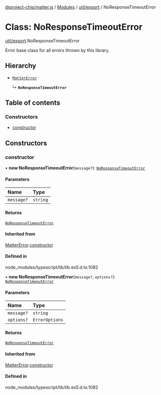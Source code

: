 [@project-chip/matter.js](../README.md) / [Modules](../modules.md) / [util/export](../modules/util_export.md) / NoResponseTimeoutError

# Class: NoResponseTimeoutError

[util/export](../modules/util_export.md).NoResponseTimeoutError

Error base class for all errors thrown by this library.

## Hierarchy

- [`MatterError`](common_export.MatterError.md)

  ↳ **`NoResponseTimeoutError`**

## Table of contents

### Constructors

- [constructor](util_export.NoResponseTimeoutError.md#constructor)

## Constructors

### constructor

• **new NoResponseTimeoutError**(`message?`): [`NoResponseTimeoutError`](util_export.NoResponseTimeoutError.md)

#### Parameters

| Name | Type |
| :------ | :------ |
| `message?` | `string` |

#### Returns

[`NoResponseTimeoutError`](util_export.NoResponseTimeoutError.md)

#### Inherited from

[MatterError](common_export.MatterError.md).[constructor](common_export.MatterError.md#constructor)

#### Defined in

node_modules/typescript/lib/lib.es5.d.ts:1082

• **new NoResponseTimeoutError**(`message?`, `options?`): [`NoResponseTimeoutError`](util_export.NoResponseTimeoutError.md)

#### Parameters

| Name | Type |
| :------ | :------ |
| `message?` | `string` |
| `options?` | `ErrorOptions` |

#### Returns

[`NoResponseTimeoutError`](util_export.NoResponseTimeoutError.md)

#### Inherited from

[MatterError](common_export.MatterError.md).[constructor](common_export.MatterError.md#constructor)

#### Defined in

node_modules/typescript/lib/lib.es5.d.ts:1082
